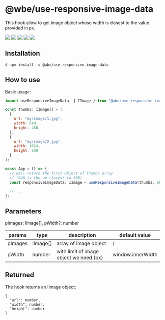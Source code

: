 # @wbe/use-responsive-image-data

This hook allow to get image object whose width is closest to the value provided in px.

![](https://img.shields.io/npm/v/@wbe/use-responsive-image-data/latest.svg)
![](https://img.shields.io/bundlephobia/minzip/@wbe/use-responsive-image-data.svg)
![](https://img.shields.io/david/willybrauner/libraries.svg?path=packages%2Freact-hooks%2Fuse-responsive-image-data)
![](https://img.shields.io/npm/dt/@wbe/use-responsive-image-data.svg)
![](https://img.shields.io/npm/l/@wbe/use-responsive-image-data.svg)

## Installation

```shell script
$ npm install -s @wbe/use-responsive-image-data
```

## How to use

Basic usage:

```jsx
import useResponsiveImageData, { IImage } from "@wbe/use-responsive-image-data";

const thumbs: IImage[] = [
  {
    url: "my/image/1.jpg",
    width: 640,
    height: 480
  },
  {
    url: "my/image/2.jpg",
    width: 1024,
    height: 800
  }
];

const App = () => {
  // will return the first object of thumbs array
  // (640 is the up closest to 500)
  const responsiveImageData: IImage = useResponsiveImageData(thumbs, 500);

  // ...
};
```

## Parameters

pImages: IImage[], pWidth?: number

| params  | type     | description                             | default value     |
| ------- | -------- | --------------------------------------- | ----------------- |
| pImages | IImage[] | array of image object                   | /                 |
| pWidth  | number   | with limit of image object we need (px) | window.innerWidth |

## Returned

The hook returns an IImage object:

```
{
  "url": number,
  "width": number,
  "height": number
}
```
